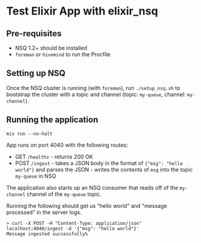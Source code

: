 # Test Elixir App with elixir_nsq

## Pre-requisites

- NSQ 1.2+ should be installed
- `foreman` or `hivemind` to run the Procfile

## Setting up NSQ

Once the NSQ cluster is running (with `foreman`), run `./setup_nsq.sh` to bootstrap the cluster with a topic and channel (topic: `my-queue`, channel: `my-channel`).

## Running the application

`mix run --no-halt`

App runs on port 4040 with the following routes:

- GET `/healthz` - returns 200 OK
- POST `/ingest` - takes a JSON body in the format of `{"msg": "hello world"}` and parses the JSON - writes the contents of `msg` into the topic `my-queue` in NSQ

The application also starts up an NSQ consumer that reads off of the `my-channel` channel of the `my-queue` topic.

Running the following should get us "hello world" and "message processed" in the server logs.

```
> curl -X POST -H "Content-Type: application/json" localhost:4040/ingest -d '{"msg": "hello world"}'
Message ingested successfully%
```

